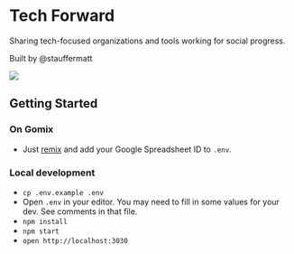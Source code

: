 # Tech Forward
Sharing tech-focused organizations and tools working for social progress.

Built by @stauffermatt

![](https://cdn.gomix.com/16d249c6-c928-4616-a548-3108bce18ead%2FtechForwardGIF.gif)

## Getting Started

### On Gomix
- Just [remix](https://gomix.com/#!/remix/tech-forward-2/16d249c6-c928-4616-a548-3108bce18ead) and add your Google Spreadsheet ID to `.env`.

### Local development
- `cp .env.example .env`
- Open `.env` in your editor. You may need to fill in some values for your dev. See comments in that file.
- `npm install`
- `npm start`
- `open http://localhost:3030`
